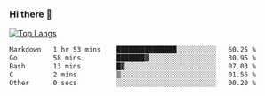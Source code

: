 ### Hi there 👋

<!--
**3Xpl0it3r/3Xpl0it3r** is a ✨ _special_ ✨ repository because its `README.md` (this file) appears on your GitHub profile.

Here are some ideas to get you started:

- 🔭 I’m currently working on ...
- 🌱 I’m currently learning ...
- 👯 I’m looking to collaborate on ...
- 🤔 I’m looking for help with ...
- 💬 Ask me about ...
- 📫 How to reach me: ...
- 😄 Pronouns: ...
- ⚡ Fun fact: ...
-->


[![Top Langs](https://github-readme-stats.vercel.app/api/top-langs/?username=3Xpl0it3r&layout=compact)](https://github.com/3Xpl0it3r/3Xpl0it3r)

<!--START_SECTION:waka-->

```txt
Markdown   1 hr 53 mins    ███████████████░░░░░░░░░░   60.25 %
Go         58 mins         ███████▓░░░░░░░░░░░░░░░░░   30.95 %
Bash       13 mins         █▓░░░░░░░░░░░░░░░░░░░░░░░   07.03 %
C          2 mins          ▒░░░░░░░░░░░░░░░░░░░░░░░░   01.56 %
Other      0 secs          ░░░░░░░░░░░░░░░░░░░░░░░░░   00.20 %
```

<!--END_SECTION:waka-->
